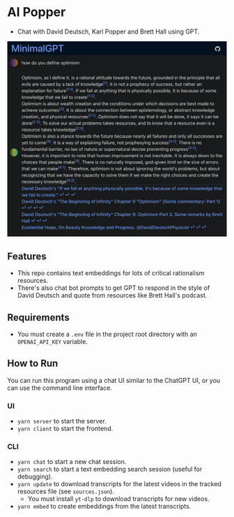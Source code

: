 # AI Popper

- Chat with David Deutsch, Karl Popper and Brett Hall using GPT.

![img](https://raw.githubusercontent.com/bjsi/ai-popper/main/img/define-optimism.png)

## Features

- This repo contains text embeddings for lots of critical rationalism resources.
- There's also chat bot prompts to get GPT to respond in the style of David Deutsch and quote from resources like Brett Hall's podcast.

## Requirements

- You must create a `.env` file in the project root directory with an `OPENAI_API_KEY` variable.

## How to Run

You can run this program using a chat UI similar to the ChatGPT UI, or you can use the command line interface.

### UI

- `yarn server` to start the server.
- `yarn client` to start the frontend.

### CLI

- `yarn chat` to start a new chat session.
- `yarn search` to start a text embedding search session (useful for debugging).
- `yarn update` to download transcripts for the latest videos in the tracked resources file (see `sources.json`).
  - You must install `yt-dlp` to download transcripts for new videos.
- `yarn embed` to create embeddings from the latest transcripts.
